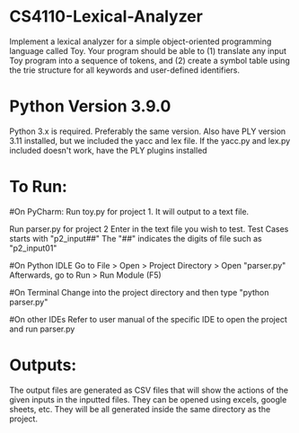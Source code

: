 # CS4110-Lexical-Analyzer
 Implement a lexical analyzer for a simple object-oriented programming language called Toy. Your program should be able to (1) translate any input Toy program into a sequence of tokens, and (2) create a symbol table using the trie structure for all keywords and user-defined identifiers.

# Python Version 3.9.0
Python 3.x is required. Preferably the same version. Also have PLY version 3.11 installed, but we included the yacc and lex file.
If the yacc.py and lex.py included doesn't work, have the PLY plugins installed

# To Run:
#On PyCharm:
Run toy.py for project 1. It will output to a text file.

Run parser.py for project 2
Enter in the text file you wish to test.
Test Cases starts with "p2_input##"
The "##" indicates the digits of file such as "p2_input01"

#On Python IDLE
Go to File > Open > Project Directory > Open "parser.py"
Afterwards, go to Run > Run Module (F5)

#On Terminal
Change into the project directory and then type "python parser.py"

#On other IDEs
Refer to user manual of the specific IDE to open the project and run parser.py

# Outputs:
The output files are generated as CSV files that will show the actions of the given inputs in the inputted files.
They can be opened using excels, google sheets, etc.
They will be all generated inside the same directory as the project.
